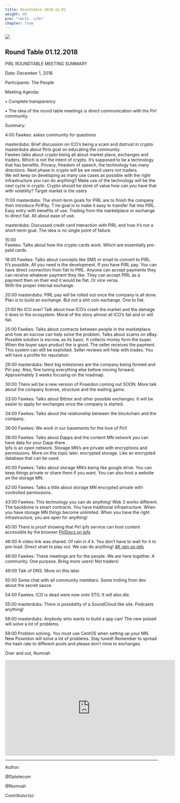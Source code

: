 ```yaml
---
title: Roundtable 2018-12-01
weight: 40
pre: "<b>11. </b>"
chapter: true
---
```

![](/images_headers/round_table.png)


## Round Table 01.12.2018

PIRL ROUNDTABLE MEETING SUMMARY


Date: December 1, 2018


Participants: The People


Meeting Agenda:


•	Complete transparency


•	The idea of the round table meetings is direct communication with the Pirl community.


Summary:


4:00
Fawkes: askes community for questions


masterdubs: Brief discussion on ICO’s being a scam and distrust in crypto. 
masterdubs about Pirls goal on educating the community.  
Fawkes talks about crypto being all about market place, exchanges and traders. 
Which is not the intent of crypto. 
It’s supposed to be a technology that has benefits. 
Privacy, freedom of speech, the technology has many directions. 
Next phase in crypto will be we need users not traders.  
We will keep on developing as many use cases as possible with the right infrastructure you can do anything!! 
Make use of the technology will be the next cycle in crypto. Crypto should be store of value how can you have that with volatility?
Target market is the users


11:00
masterdubs:  The short-term goals for PIRL are to finish the company then introduce PirlPay. T
he goal is to make it easy to transfer fiat into PIRL. 
Easy entry with benefits of use. 
Trading from the marketplace or exchange to direct fiat. 
All about ease of use.


masterdubs: Discussed credit card interaction with PIRL and how it’s not a short-term goal. 
The idea is no single point of failure.


15:00  
Fawkes: Talks about how the crypto cards work. 
Which are essentially pre-paid cards.  


18:00
Fawkes: Talks about concepts like SMS or email to convert to PIRL. 
It’s possible. 
All you need is the development. 
If you have PIRL pay. 
You can have direct connection from fiat to PIRL. 
Anyone can accept payments they can receive whatever payment they like. 
They can accept PIRL as a payment then on their end it would be fiat. Or vice versa.  
With the proper internal exchange.


20:00
masterdubs: PIRL pay will be rolled out once the company is all done. 
Plan is to build an exchange. But not a shit coin exchange. 
One to fiat.


21:00
No ICO ever! 
Talk about how ICO’s crash the market and the damage 
it does to the ecosystem. 
Moral of the story almost all ICO’s fail and or will fail.


25:00
Fawkes: Talks about contracts between people in the marketplace and how an escrow can help solve the problem. 
Talks about scams on eBay. Possible solution is escrow, as its basic. 
It collects money form the buyer. When the buyer says product the is good. 
The seller receives the payment.  
This system can still be exploited.
Seller reviews will help with trades. 
You will have a profile for reputation.


29:00
masterdubs: Next big milestones are the company being formed and Pirl pay. 
Also, fine tuning everything else before moving forward. 
Approximately 3 weeks focusing on the roadmap.


30:00
There will be a new version of Poseidon coming out SOON. 
More talk about the company license, structure and the waiting game.


33:00
Fawkes: Talks about Bittrex and other possible exchanges. 
It will be easier to apply for exchanges once the company is started.  


34:00
Fawkes: Talks about the relationship between the blockchain and the company.


36:00
Fawkes: We work in our basements for the love of Pirl!


38:00
Fawkes: Talks about Dapps and the content MN network you can have data for your Dapp there.  
Ipfs is an open network. 
Storage MN’s are private with encryptions and permissions. 
More on this topic later. encrypted storage. 
Like an encrypted database that can be used.


40:00
Fawkes: Talks about storage MN’s being like google drive. 
You can keep things private or share them if you want. 
You can also host a website on the storage MN.


42:00
Fawkes: Talks a little about storage MN encrypted private with controlled permissions.


43:00
Fawkes: This technology you can do anything! Web 3 works different. 
The backbone is smart contracts. 
You have traditional infrastructure. 
When you have storage MN things become unlimited. 
When you have the right infrastructure, you are open for anything!


45:00
There is proof showing that Pirl ipfs service can host content accessible by the browser [PirlDocs on ipfs](https://pirl.live/ipns/QmV4CvzudjRrJpFvm14teALwbkLMMpxASXJbyrwdp3EFJE/en/)


46:00
A video link was shared. Of rain in 4 k. 
You don’t have to wait for it to pre-load. 
Direct strait to play out. We can do anything! [4K rain on ipfs](http://pirl.live/ipfs/QmcJfpJzx6QvpAY7L593v9QaJUgzTMShn1f3WR8Et5G59d)


48:00
Fawkes: These meetings are for the people. 
We are here together. 
A community. One purpose. Bring more users! Not traders!


49:00
Talk of DNS. More on this later.


50:00
Some chat with all community members. Some trolling from dev about the secret sauce.


54:00
Fawkes: ICO is dead were now onto STO. It will also die.


55:00
masterdubs: There is possibility of a SoundCloud like site. Podcasts anything!


58:00
masterdubs: Anybody who wants to build a app can! The new poised will solve a lot of problems.


59:00
Problem solving. You must use CentOS when setting up your MN. 
New Poseidon will solve a lot of problems. 
Stay tuned!
Remember to spread the hash rate to different pools and please don’t mine to exchanges.

Over and out,
Numnah



<iframe width="560" height="315" src="https://www.youtube.com/embed/nbJO3kUFO5M" frameborder="0" allow="accelerometer; autoplay; encrypted-media; gyroscope; picture-in-picture" allowfullscreen></iframe>


---
Author:

@Dptelecom


@Numnah


Contributor(s):
